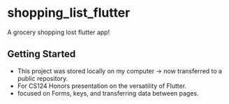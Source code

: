 # shopping_list_flutter
A grocery shopping lost flutter app!

## Getting Started
- This project was stored locally on my computer -> now transferred to a public repository. 
- For CS124 Honors presentation on the versatility of Flutter. 
- focused on Forms, keys, and transferring data between pages. 
